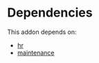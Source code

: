 # Dependencies

This addon depends on:

- [hr](../../../../odoo-bringout-oca-ocb-hr)
- [maintenance](../../../../../oca-ocb-vertical-industry/odoo-bringout-oca-ocb-maintenance)
